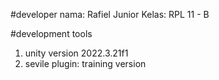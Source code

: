 #developer
nama: Rafiel Junior
Kelas: RPL 11 - B

#development tools
1. unity version 2022.3.21f1
2. sevile plugin: training version
